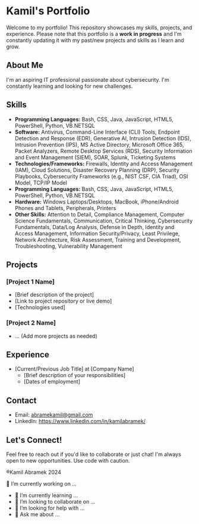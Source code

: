 # Kamil's Portfolio 

Welcome to my portfolio! This repository showcases my skills, projects, and experience. Please note that this portfolio is a **work in progress** and I'm constantly updating it with my past/new projects and skills as I learn and grow.

## About Me

I'm an aspiring IT professional passionate about cybersecurity. I'm constantly learning and looking for new challenges.

## Skills

* **Programming Languages:** Bash, CSS, Java, JavaScript, HTML5, PowerShell, Python, VB.NETSQL
* **Software:** Antivirus, Command-Line Interface (CLI) Tools, Endpoint Detection and Response (EDR), Generative AI, Intrusion Detection (IDS), Intrusion Prevention (IPS), MS Active Directory, Microsoft Office 365,
  Packet Analyzers, Remote Desktop Services (RDS), Security Information and Event Management (SIEM), SOAR, Splunk, Ticketing Systems
* **Technologies/Frameworks:** Firewalls, Identity and Access Management (IAM), Cloud Solutions, Disaster Recovery Planning (DRP),
  Security Playbooks, Cybersecurity Frameworks (e.g., NIST CSF, CIA Triad), OSI Model, TCP/IP Model
* **Programming Languages:** Bash, CSS, Java, JavaScript, HTML5, PowerShell, Python, VB.NETSQL
* **Hardware:** Windows Laptops/Desktops, MacBook, iPhone/Android Phones and Tablets, Peripherals, Printers
* **Other Skills:** Attention to Detail, Compliance Management, Computer Science Fundamentals, Communication, Critical Thinking, Cybersecurity Fundamentals, Data/Log Analysis, Defense in Depth, Identity and Access Management,
  Information Security/Privacy, Least Privilege, Network Architecture, Risk Assessment, Training and Development, Troubleshooting, Vulnerability Management


## Projects

### [Project 1 Name]

* [Brief description of the project]
* [Link to project repository or live demo]
* [Technologies used]

### [Project 2 Name]

* ... (Add more projects as needed)

## Experience

* [Current/Previous Job Title] at [Company Name]
    * [Brief description of your responsibilities]
    * [Dates of employment]

## Contact

* Email: abramekamil@gmail.com  
* LinkedIn: https://www.linkedin.com/in/kamilabramek/


## Let's Connect!

Feel free to reach out if you'd like to collaborate or just chat! I'm always open to new opportunities.
Use code with caution.

®Kamil Abramek 2024

🔭 I’m currently working on ...
- 🌱 I’m currently learning ...
- 👯 I’m looking to collaborate on ...
- 🤔 I’m looking for help with ...
- 💬 Ask me about ...
